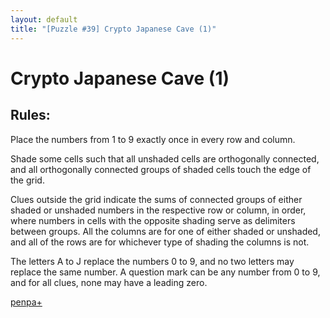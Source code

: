 ```yaml
---
layout: default
title: "[Puzzle #39] Crypto Japanese Cave (1)"
---
```


# Crypto Japanese Cave (1)

## Rules:

Place the numbers from 1 to 9 exactly once in every row and column.

Shade some cells such that all unshaded cells are orthogonally connected, and all orthogonally connected groups of shaded cells touch the edge of the grid.

Clues outside the grid indicate the sums of connected groups of either shaded or unshaded numbers in the respective row or column, in order, where numbers in cells with the opposite shading serve as delimiters between groups. All the columns are for one of either shaded or unshaded, and all of the rows are for whichever type of shading the columns is not.

The letters A to J replace the numbers 0 to 9, and no two letters may replace the same number. A question mark can be any number from 0 to 9, and for all clues, none may have a leading zero. 

[penpa+](https://tinyurl.com/2xm4k7fg)
